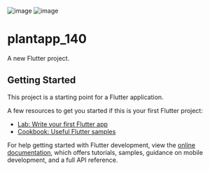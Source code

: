![image](https://github.com/user-attachments/assets/e0c06a8c-0703-4a7b-9d1e-7404c319ba78)
![image](https://github.com/user-attachments/assets/6b2719cb-bd15-40a3-8d2b-744033bc76e4)






# plantapp_140

A new Flutter project.

## Getting Started

This project is a starting point for a Flutter application.

A few resources to get you started if this is your first Flutter project:

- [Lab: Write your first Flutter app](https://docs.flutter.dev/get-started/codelab)
- [Cookbook: Useful Flutter samples](https://docs.flutter.dev/cookbook)

For help getting started with Flutter development, view the
[online documentation](https://docs.flutter.dev/), which offers tutorials,
samples, guidance on mobile development, and a full API reference.
